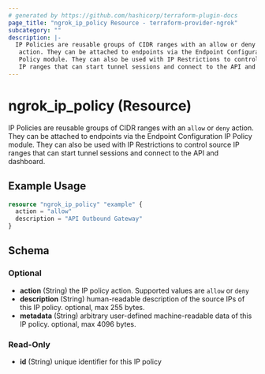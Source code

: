 ```yaml
---
# generated by https://github.com/hashicorp/terraform-plugin-docs
page_title: "ngrok_ip_policy Resource - terraform-provider-ngrok"
subcategory: ""
description: |-
  IP Policies are reusable groups of CIDR ranges with an allow or deny
   action. They can be attached to endpoints via the Endpoint Configuration IP
   Policy module. They can also be used with IP Restrictions to control source
   IP ranges that can start tunnel sessions and connect to the API and dashboard.
---
```


# ngrok_ip_policy (Resource)

IP Policies are reusable groups of CIDR ranges with an `allow` or `deny`
 action. They can be attached to endpoints via the Endpoint Configuration IP
 Policy module. They can also be used with IP Restrictions to control source
 IP ranges that can start tunnel sessions and connect to the API and dashboard.

## Example Usage

```terraform
resource "ngrok_ip_policy" "example" {
  action = "allow"
  description = "API Outbound Gateway"
}
```

<!-- schema generated by tfplugindocs -->
## Schema

### Optional

- **action** (String) the IP policy action. Supported values are `allow` or `deny`
- **description** (String) human-readable description of the source IPs of this IP policy. optional, max 255 bytes.
- **metadata** (String) arbitrary user-defined machine-readable data of this IP policy. optional, max 4096 bytes.

### Read-Only

- **id** (String) unique identifier for this IP policy


